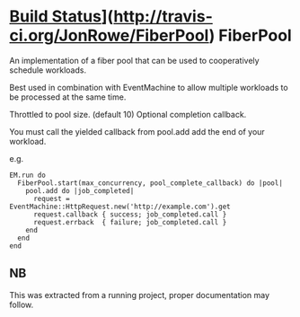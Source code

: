 [Build Status](https://secure.travis-ci.org/JonRowe/FiberPool.png)](http://travis-ci.org/JonRowe/FiberPool)
FiberPool
=========
An implementation of a fiber pool that can be used to cooperatively
schedule workloads.

Best used in combination with EventMachine to allow multiple workloads to be
processed at the same time.

Throttled to pool size. (default 10)
Optional completion callback.

You must call the yielded callback from pool.add add the end of your
workload.

e.g.

    EM.run do
      FiberPool.start(max_concurrency, pool_complete_callback) do |pool|
        pool.add do |job_completed|
          request = EventMachine::HttpRequest.new('http://example.com').get
          request.callback { success; job_completed.call }
          request.errback  { failure; job_completed.call }
        end
      end
    end

NB
-----
This was extracted from a running project, proper documentation may follow.
